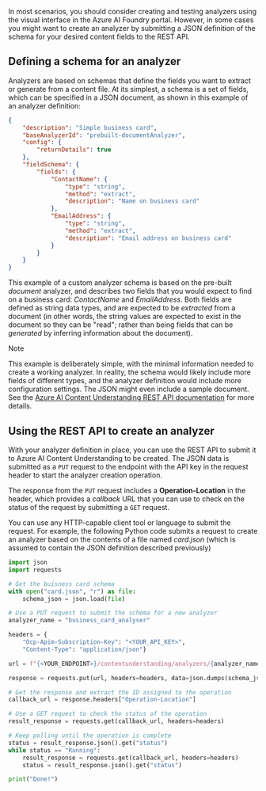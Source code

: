 In most scenarios, you should consider creating and testing analyzers using the visual interface in the Azure AI Foundry portal. However, in some cases you might want to create an analyzer by submitting a JSON definition of the schema for your desired content fields to the REST API.

## Defining a schema for an analyzer

Analyzers are based on schemas that define the fields you want to extract or generate from a content file. At its simplest, a schema is a set of fields, which can be specified in a JSON document, as shown in this example of an analyzer definition:

```json
{
    "description": "Simple business card",
    "baseAnalyzerId": "prebuilt-documentAnalyzer",
    "config": {
        "returnDetails": true
    },
    "fieldSchema": {
        "fields": {
            "ContactName": {
                "type": "string",
                "method": "extract",
                "description": "Name on business card"
            },
            "EmailAddress": {
                "type": "string",
                "method": "extract",
                "description": "Email address on business card"
            }
        }
    }
}
```

This example of a custom analyzer schema is based on the pre-built *document* analyzer, and describes two fields that you would expect to find on a business card: *ContactName* and *EmailAddress*. Both fields are defined as string data types, and are expected to be *extracted* from a document (in other words, the string values are expected to exist in the document so they can be "read"; rather than being fields that can be *generated* by inferring information about the document).

> [!NOTE]
> This example is deliberately simple, with the minimal information needed to create a working analyzer. In reality, the schema would likely include more fields of different types, and the analyzer definition would include more configuration settings. The JSON might even include a sample document. See the [Azure AI Content Understanding REST API documentation](/rest/api/contentunderstanding/content-analyzers/create-or-replace) for more details.

## Using the REST API to create an analyzer

With your analyzer definition in place, you can use the REST API to submit it to Azure AI Content Understanding to be created. The JSON data is submitted as a `PUT` request to the endpoint with the API key in the request header to start the analyzer creation operation. 

The response from the `PUT` request includes a **Operation-Location** in the header, which provides a *callback* URL that you can use to check on the status of the request by submitting a `GET` request.

You can use any HTTP-capable client tool or language to submit the request. For example, the following Python code submits a request to create an analyzer based on the contents of a file named *card.json* (which is assumed to contain the JSON definition described previously)

```python
import json
import requests

# Get the buisness card schema
with open("card.json", "r") as file:
    schema_json = json.load(file)

# Use a PUT request to submit the schema for a new analyzer
analyzer_name = "business_card_analyser"

headers = {
    "Ocp-Apim-Subscription-Key": "<YOUR_API_KEY>",
    "Content-Type": "application/json"}

url = f"{<YOUR_ENDPOINT>}/contentunderstanding/analyzers/{analyzer_name}?api-version=2025-05-01-preview"

response = requests.put(url, headers=headers, data=json.dumps(schema_json))

# Get the response and extract the ID assigned to the operation
callback_url = response.headers["Operation-Location"]

# Use a GET request to check the status of the operation
result_response = requests.get(callback_url, headers=headers)

# Keep polling until the operation is complete
status = result_response.json().get("status")
while status == "Running":
    result_response = requests.get(callback_url, headers=headers)
    status = result_response.json().get("status")

print("Done!")
```
